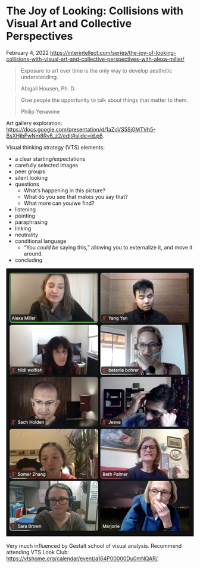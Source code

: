 # The Joy of Looking: Collisions with Visual Art and Collective Perspectives

February 4, 2022
<https://interintellect.com/series/the-joy-of-looking-collisions-with-visual-art-and-collective-perspectives-with-alexa-miller/>

> Exposure to art over time is the only way to develop aesthetic understanding.
>
> Abigail Housen, Ph. D.

> Give people the opportunity to talk about things that matter to them.
>
> Philip Yenawine

Art gallery exploration: <https://docs.google.com/presentation/d/1aZoVS5Sj0MTVh5-BsXHjbFwNm8Rv6_z2/edit#slide=id.p6>.

Visual thinking strategy (VTS) elements:

* a clear starting/expectations
* carefully selected images
* peer groups
* silent looking
* questions
  * What’s happening in this picture?
  * What do you see that makes you say that?
  * What more can you/we find?
* listening
* pointing
* paraphrasing
* linking
* neutrality
* conditional language
  * “You *could be* saying this,” allowing you to externalize it, and move it around.
* concluding

![](miller-interintellect-the-joy-of-looking-1.md-assets/2022-02-04-19-57-09.png)

Very much influenced by Gestalt school of visual analysis.
Recommend attending VTS Look Club: <https://vtshome.org/calendar/event/a164P00000Du0mNQAR/>.
